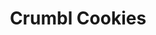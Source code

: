 ---
title: "Crumbl Cookies"
url: /las-vegas/crumbl-cookies-south-las-vegas-boulevard/
shop: pastry
---